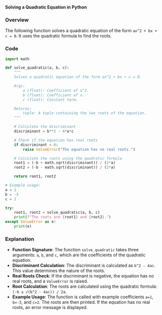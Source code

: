 **Solving a Quadratic Equation in Python**

### Overview

The following function solves a quadratic equation of the form `ax^2 + bx + c = 0`. It uses the quadratic formula to find the roots.

### Code

```python
import math

def solve_quadratic(a, b, c):
    """
    Solves a quadratic equation of the form ax^2 + bx + c = 0.

    Args:
        a (float): Coefficient of x^2.
        b (float): Coefficient of x.
        c (float): Constant term.

    Returns:
        tuple: A tuple containing the two roots of the equation.
    """

    # Calculate the discriminant
    discriminant = b**2 - 4*a*c

    # Check if the equation has real roots
    if discriminant < 0:
        raise ValueError("The equation has no real roots.")

    # Calculate the roots using the quadratic formula
    root1 = (-b + math.sqrt(discriminant)) / (2*a)
    root2 = (-b - math.sqrt(discriminant)) / (2*a)

    return root1, root2

# Example usage:
a = 1
b = -3
c = 2

try:
    root1, root2 = solve_quadratic(a, b, c)
    print(f"The roots are {root1} and {root2}.")
except ValueError as e:
    print(e)
```

### Explanation

- **Function Signature**: The function `solve_quadratic` takes three arguments: `a`, `b`, and `c`, which are the coefficients of the quadratic equation.
- **Discriminant Calculation**: The discriminant is calculated as `b^2 - 4ac`. This value determines the nature of the roots.
- **Real Roots Check**: If the discriminant is negative, the equation has no real roots, and a `ValueError` is raised.
- **Root Calculation**: The roots are calculated using the quadratic formula: `(-b ± √(b^2 - 4ac)) / 2a`.
- **Example Usage**: The function is called with example coefficients `a=1`, `b=-3`, and `c=2`. The roots are then printed. If the equation has no real roots, an error message is displayed.